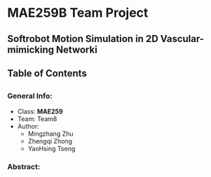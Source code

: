 # MAE259B Team Project #
## Softrobot Motion Simulation in 2D Vascular-mimicking Networki ##

## Table of Contents ## 

## 
### General Info: ###
- Class: __MAE259__ 
- Team: Team8 
- Author: 
	- Mingzhang Zhu 
	- Zhengqi Zhong 
	- YaoHsing Tseng



### Abstract: 








